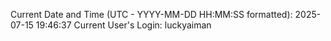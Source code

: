 Current Date and Time (UTC - YYYY-MM-DD HH:MM:SS formatted): 2025-07-15 19:46:37
Current User's Login: luckyaiman
